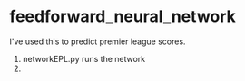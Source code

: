 # feedforward_neural_network
I've used this to predict premier league scores.

1. networkEPL.py runs the network
2. 

